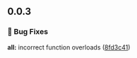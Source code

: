 ## 0.0.3

### 🐞 Bug Fixes

**all:** incorrect function overloads ([8fd3c41](https://github.com/PinkChampagne17/ts-nameof-proxy/commit/681222fc393d1c76f73ea2441209adb903a337a5))
